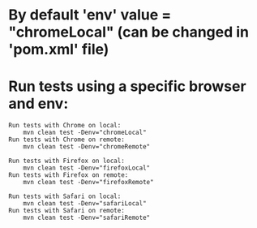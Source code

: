 ﻿# By default 'env' value = "chromeLocal" (can be changed in 'pom.xml' file)
# Run tests using a specific browser and env:
    Run tests with Chrome on local:
        mvn clean test -Denv="chromeLocal"
    Run tests with Chrome on remote:
        mvn clean test -Denv="chromeRemote"

    Run tests with Firefox on local:
        mvn clean test -Denv="firefoxLocal"
    Run tests with Firefox on remote:
        mvn clean test -Denv="firefoxRemote"

    Run tests with Safari on local:
        mvn clean test -Denv="safariLocal"
    Run tests with Safari on remote:
        mvn clean test -Denv="safariRemote"

